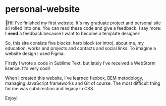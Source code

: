 # personal-website

🌸Hi! I've finished my first website. It's my graduate project and personal site all rolled into one. You can read these code and give a feedback. I say more: I **need** a feedback because I want to become a template designer!

So, this site consists five blocks: hero block (or intro), about me, my education, works and projects and contacts and social links. To imagine a website design I used Figma.

Firstly I wrote a code in Sublime Text, but lately I've received a WebStorm lisence. It's very cool!

When I created this website, I've learned flexbox, BEM metodology, managing JavaScript frameworks and Git of course. The most difficult thing for me was subdirection and legacy in CSS.

Enjoy!
